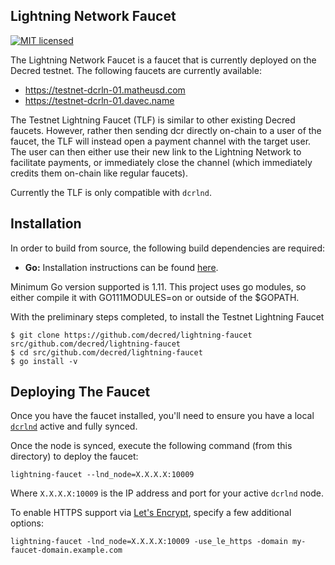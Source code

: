 ## Lightning Network Faucet

[![MIT licensed](https://img.shields.io/badge/license-MIT-blue.svg)](https://github.com/lightninglabs/lightning-faucet/blob/master/LICENSE) 
&nbsp;&nbsp;&nbsp;&nbsp;

The Lightning Network Faucet is a faucet that is currently deployed on the
Decred testnet. The following faucets are currently available:

- https://testnet-dcrln-01.matheusd.com
- https://testnet-dcrln-01.davec.name

The Testnet Lightning Faucet (TLF) is similar to other existing Decred
faucets.  However, rather then sending dcr directly on-chain to a user of
the faucet, the TLF will instead open a payment channel with the target user.
The user can then either use their new link to the Lightning Network to
facilitate payments, or immediately close the channel (which immediately
credits them on-chain like regular faucets).

Currently the TLF is only compatible with `dcrlnd`.

## Installation

In order to build from source, the following build dependencies are
required:

* **Go:** Installation instructions can be found [here](http://golang.org/doc/install).

Minimum Go version supported is 1.11. This project uses go modules, so either
compile it with GO111MODULES=on or outside of the $GOPATH.

With the preliminary steps completed, to install the Testnet Lightning Faucet

```no-highlight
$ git clone https://github.com/decred/lightning-faucet src/github.com/decred/lightning-faucet
$ cd src/github.com/decred/lightning-faucet
$ go install -v
```

## Deploying The Faucet

Once you have the faucet installed, you'll need to ensure you have a local
[`dcrlnd`](https://github.com/decred/dcrlnd) active and fully synced.

Once the node is synced, execute the following command (from this directory) to
deploy the faucet:

```no-highlight
lightning-faucet --lnd_node=X.X.X.X:10009
```

Where `X.X.X.X:10009` is the IP address and port for your active `dcrlnd` node.

To enable HTTPS support via [Let's Encrypt](https://letsencrypt.org), specify
a few additional options:

```no-highlight
lightning-faucet -lnd_node=X.X.X.X:10009 -use_le_https -domain my-faucet-domain.example.com
```
